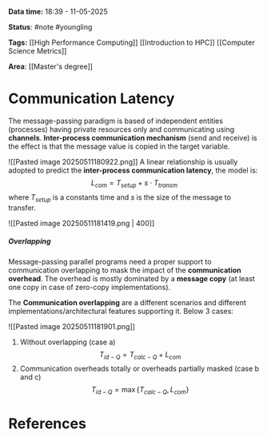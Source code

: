**Data time:** 18:39 - 11-05-2025

**Status**: #note #youngling 

**Tags:** [[High Performance Computing]] [[Introduction to HPC]] [[Computer Science Metrics]]

**Area**: [[Master's degree]]
# Communication Latency

The message-passing paradigm is based of independent entities (processes) having private resources only and communicating using **channels**. **Inter-process communication mechanism** (send and receive) is the effect is that the message value is copied in the target variable.

![[Pasted image 20250511180922.png]]
A linear relationship is usually adopted to predict the **inter-process communication latency**, the model is:
$$L_{com} = T_{setup} + s \cdot T_{transm}$$
where $T_{setup}$ is a constants time and $s$ is the size of the message to transfer.

![[Pasted image 20250511181419.png | 400]]
##### Overlapping
Message-passing parallel programs need a proper support to communication overlapping to mask the impact of the **communication overhead**. The overhead is mostly dominated by a **message  copy** (at least one copy in case of zero-copy implementations).

The **Communication overlapping** are a different scenarios and different implementations/architectural features supporting it. Below 3 cases:

![[Pasted image 20250511181901.png]]

1. Without overlapping (case a)
$$T_{id-Q} = T_{calc-Q} + L_{com}$$
2. Communication overheads totally or overheads partially masked (case b and c)
$$T_{id-Q} = \max\{T_{calc - Q}, L_{com}\}$$

# References